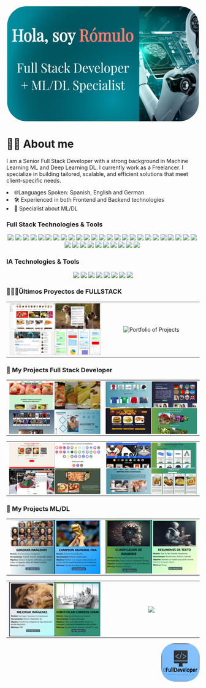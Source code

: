 
<div align="center">
  <img src="https://github.com/romulofull/portada/blob/main/Captura%20de%20pantalla%20(488).png" 
       width="500" 
       height="300" 
       style="border-radius: 50px;" />
</div>
<div> <h1> 👨‍💻 About me</h1>
<p> I am a Senior Full Stack Developer with a strong background in Machine Learning ML and Deep Learning DL. I currently work as a Freelancer. I specialize in building tailored, scalable, and efficient solutions that meet client-specific needs.</p> </li> <p><li>🌐Languages Spoken: Spanish, English and German </li> <li>🛠️ Experienced in both Frontend and Backend technologies</li>  <li>🧠 Specialist about ML/DL</li> </p> 
</div>
<h3>Full Stack Technologies & Tools </h3> 
<p align="center"style="width: 500px">
  <img src="https://img.shields.io/badge/React-20232A?style=for-the-badge&logo=react&logoColor=61DAFB" height="28"/>
  <img src="https://img.shields.io/badge/React_Native-20232A?style=for-the-badge&logo=react&logoColor=61DAFB" height="28"/>
  <img src="https://img.shields.io/badge/Expo-000000?style=for-the-badge&logo=expo&logoColor=white" height="28"/>
  <img src="https://img.shields.io/badge/JavaScript-F7DF1E?style=for-the-badge&logo=javascript&logoColor=black" height="28"/>
  <img src="https://img.shields.io/badge/TypeScript-007ACC?style=for-the-badge&logo=typescript&logoColor=white" height="28"/>
  <img src="https://img.shields.io/badge/Redux-593D88?style=for-the-badge&logo=redux&logoColor=white" height="28"/>
  <img src="https://img.shields.io/badge/Angular-DD0031?style=for-the-badge&logo=angular&logoColor=white" height="28"/>
  <img src="https://img.shields.io/badge/Bootstrap-563D7C?style=for-the-badge&logo=bootstrap&logoColor=white" height="28"/>
  <img src="https://img.shields.io/badge/SASS-CC6699?style=for-the-badge&logo=sass&logoColor=white" height="28"/>
  <img src="https://img.shields.io/badge/HTML5-E34F26?style=for-the-badge&logo=html5&logoColor=white" height="28"/>
  <img src="https://img.shields.io/badge/CSS3-1572B6?style=for-the-badge&logo=css3&logoColor=white" height="28"/>
  <img src="https://img.shields.io/badge/jQuery-0769AD?style=for-the-badge&logo=jquery&logoColor=white" height="28"/>
  <img src="https://img.shields.io/badge/Node.js-43853D?style=for-the-badge&logo=node.js&logoColor=white" height="28"/>
  <img src="https://img.shields.io/badge/Express.js-404d59?style=for-the-badge&logo=express&logoColor=white" height="28"/>
  <img src="https://img.shields.io/badge/Django-092E20?style=for-the-badge&logo=django&logoColor=white" height="28"/>
  <img src="https://img.shields.io/badge/Spring-6DB33F?style=for-the-badge&logo=spring&logoColor=white" height="28"/>
  <img src="https://img.shields.io/badge/Python-14354C?style=for-the-badge&logo=python&logoColor=white" height="28"/>
  <img src="https://img.shields.io/badge/Java-ED8B00?style=for-the-badge&logo=java&logoColor=white" height="28"/>
  <img src="https://img.shields.io/badge/.NET-5C2D91?style=for-the-badge&logo=dotnet&logoColor=white" height="28"/>
  <img src="https://img.shields.io/badge/C%23-239120?style=for-the-badge&logo=c-sharp&logoColor=white" height="28"/>
  <img src="https://img.shields.io/badge/API_Development-4B8BBE?style=for-the-badge&logo=fastapi&logoColor=white" height="28"/>
  <img src="https://img.shields.io/badge/MySQL-4479A1?style=for-the-badge&logo=mysql&logoColor=white" height="28"/>
  <img src="https://img.shields.io/badge/MongoDB-4EA94B?style=for-the-badge&logo=mongodb&logoColor=white" height="28"/>
  <img src="https://img.shields.io/badge/Microsoft_SQL_Server-CC2927?style=for-the-badge&logo=microsoft-sql-server&logoColor=white" height="28"/>
  <img src="https://img.shields.io/badge/Jest-323330?style=for-the-badge&logo=Jest&logoColor=white" height="28"/>
  <img src="https://img.shields.io/badge/Visual_Studio_Code-007ACC?style=for-the-badge&logo=visual-studio-code&logoColor=white" height="28"/>
  <img src="https://img.shields.io/badge/Visual_Studio-5C2D91?style=for-the-badge&logo=visual-studio&logoColor=white" height="28"/>
  <img src="https://img.shields.io/badge/IntelliJ_IDEA-000000?style=for-the-badge&logo=intellij-idea&logoColor=white" height="28"/>
  <img src="https://img.shields.io/badge/Apache_NetBeans-1B6AC6?style=for-the-badge&logo=apache-netbeans-ide&logoColor=white" height="28"/>
  <img src="https://img.shields.io/badge/Windows_Terminal-4D4D4D?style=for-the-badge&logo=windows-terminal&logoColor=white" height="28"/>
  <img src="https://img.shields.io/badge/PowerShell-5391FE?style=for-the-badge&logo=powershell&logoColor=white" height="28"/>
  <img src="https://img.shields.io/badge/Jira-0052CC?style=for-the-badge&logo=Jira&logoColor=white" height="28"/>
  <img src="https://img.shields.io/badge/Tableau-E97627?style=for-the-badge&logo=Tableau&logoColor=white" height="28"/>
  <img src="https://img.shields.io/badge/Microsoft_Excel-217346?style=for-the-badge&logo=microsoft-excel&logoColor=white" height="28"/>
  <img src="https://img.shields.io/badge/Vercel-000000?style=for-the-badge&logo=vercel&logoColor=white" height="28"/>
</p>
<h3>IA Technologies & Tools </h3> <p>  <p align="center">
  <img src="https://img.shields.io/badge/Python-3776AB?style=for-the-badge&logo=python&logoColor=white" height="28"/>
  <img src="https://img.shields.io/badge/Numpy-013243?style=for-the-badge&logo=numpy&logoColor=white" height="28"/>
  <img src="https://img.shields.io/badge/Pandas-150458?style=for-the-badge&logo=pandas&logoColor=white" height="28"/>
  <img src="https://img.shields.io/badge/Matplotlib-008B8B?style=for-the-badge&logo=matplotlib&logoColor=white" height="28"/>
  <img src="https://img.shields.io/badge/Jupyter-F37626?style=for-the-badge&logo=jupyter&logoColor=white" height="28"/>
  <img src="https://img.shields.io/badge/PyTorch-EE4C2C?style=for-the-badge&logo=pytorch&logoColor=white" height="28"/>
  <img src="https://img.shields.io/badge/Scikit--learn-F7931E?style=for-the-badge&logo=scikit-learn&logoColor=white" height="28"/>
  <img src="https://img.shields.io/badge/Web_Scraping-FFD700?style=for-the-badge&logo=python&logoColor=black" height="28"/>
</p>

<h3>👨‍💻✨Ültimos Proyectos de FULLSTACK</h3>
<table>
<tr>    
<td width="50%">    
<div align="center">
<img align="center" src="https://github.com/romulofull/romulofoto5/blob/main/Captura%20de%20pantalla%20(611).png?raw=true" alt="Portfolio of Projects" />
</div> 
</td>  
<td width="50%">    
<div align="center">
<img align="center" src="https://github.com/romulofull/fotoproyecto8/blob/main/Captura%20de%20pantalla%20(929).png?raw=true" alt="Portfolio of Projects" />
</div> 
</td>    
</table>  

<h3>🚀 My Projects Full Stack Developer</h3>
<table>
<tr>
<td width="50%">
<div align="center">
<img align="center"  src="https://github.com/romulofull/romulofotos1/blob/main/Captura%20de%20pantalla%20(500).png?raw=true" alt="Portfolio of Projects"/>
</div>                                                                                    
</td>
<td width="50%">
<div align="center">                                       
<img align="center"  src="https://github.com/romulofull/fotoProyectos2/blob/main/Captura%20de%20pantalla%20(501).png?raw=true" alt="Portfolio of Projects" />
</div>      
</td>
</table>  
<table>
<tr>    
<td width="50%">    
<div align="center">
<img align="center" src="https://github.com/romulofull/fotoProyecto3/blob/main/Captura%20de%20pantalla%20(502).png?raw=true" alt="Portfolio of Projects" />
</div> 
</td>
<td width="50%">        
<div align="center">
<img align="center" src="https://github.com/romulofull/FotoProjecto4/blob/main/Captura%20de%20pantalla%20(525).png?raw=true" />
</div>
</td>    
</table>  

<h3>🤖 My Projects ML/DL </h3>
<table>
<tr>    
<td width="50%">    
<div align="center">
<img align="center" src="https://github.com/romulofull/fotoproyecto4/blob/main/Captura%20de%20pantalla%20(491).png?raw=true" alt="Portfolio of Projects" />
</div> 
</td>
<td width="50%">        
<div align="center">
<img align="center" src="https://github.com/romulofull/fotoproyecto5/blob/main/Captura%20de%20pantalla%20(451).png?raw=true" />
</div>
</td>    
</table>
<table>
<tr>    
<td width="50%">    
<div align="center">
<img align="center" src="https://github.com/romulofull/fotoproyecto6/blob/main/Captura%20de%20pantalla%20(453).png?raw=true" alt="Portfolio of Projects" />
</div> 
</td>
<td width="50%">        
<div align="center">
<img align="center" src="https://github.com/romulofull/fotoproyecto7/blob/main/Captura%20de%20pantalla%20(454).png?raw=true" />
</div>
</td>    
</table>  

<img align="right" height="100" width="100" src="https://github.com/romulofull/logo/blob/main/fototo.png?raw=true" alt="Rómulo's Logo" style="border-radius: 35px;"/>
